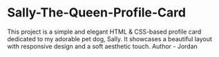 # Sally-The-Queen-Profile-Card
This project is a simple and elegant HTML &amp; CSS-based profile card dedicated to my adorable pet dog, Sally. It showcases a beautiful layout with responsive design and a soft aesthetic touch.
Author - Jordan
